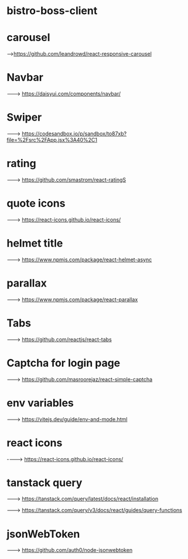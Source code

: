 # bistro-boss-client

# carousel
-->https://github.com/leandrowd/react-responsive-carousel

# Navbar

---> https://daisyui.com/components/navbar/

# Swiper 
 
 ---> https://codesandbox.io/p/sandbox/to87xb?file=%2Fsrc%2FApp.jsx%3A40%2C1

 # rating 

 ---> https://github.com/smastrom/react-ratingS

# quote  icons
 ---> https://react-icons.github.io/react-icons/

 # helmet title

 ---> https://www.npmjs.com/package/react-helmet-async

 # parallax

 ---> https://www.npmjs.com/package/react-parallax

 # Tabs

 ---> https://github.com/reactjs/react-tabs

 # Captcha for login page

 ---> https://github.com/masroorejaz/react-simple-captcha

 # env variables

 ---> https://vitejs.dev/guide/env-and-mode.html

 # react icons 

 ----> https://react-icons.github.io/react-icons/

 # tanstack query

 ---> https://tanstack.com/query/latest/docs/react/installation

 ---> https://tanstack.com/query/v3/docs/react/guides/query-functions

 # jsonWebToken  

 ---> https://github.com/auth0/node-jsonwebtoken